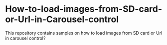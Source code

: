 # How-to-load-images-from-SD-card-or-Url-in-Carousel-control
This repository contains samples on how to load images from SD card or Url in carousel control?
